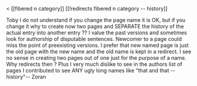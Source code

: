 &lt; [[fibered n category]]
[[!redirects fibered n category -- history]]

Toby I do not understand if you change the page name it is OK, but if you change it why to create now two pages and SEPARATE the history of the actual entry into another entry ?? I value the past versions and sometimes look for authorship of disputable sentences. Newcomer to a page could miss the point of preexisting versions. I prefer that new named page is just the old page with the new name and the old name is kept in a redirect. I see no sense in creating two pages out of one just for the purpose of a name. Why redirects then ? Plus I very much dislike to see in the authors list of pages I contributed to see ANY ugly long names like "that and that -- history"-- Zoran 